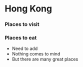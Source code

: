 # Hong Kong

### Places to visit



### Places to eat
- Need to add
- Nothing comes to mind
- But there are many great places

